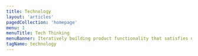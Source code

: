 ```yaml
---
title: Technology
layout: 'articles'
pagedCollection: 'homepage'
menu: 1
menuTitle: Tech Thinking
menuBanner: Iteratively building product functionality that satisfies user goals, prioritized by business value.
tagName: technology
---
```

